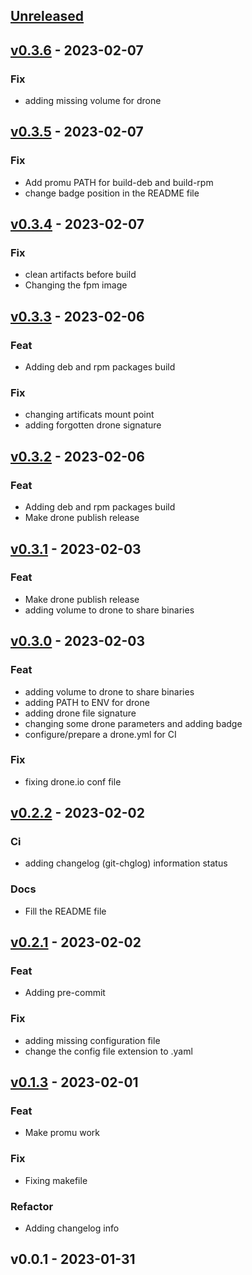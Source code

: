 <a name="unreleased"></a>
## [Unreleased]


<a name="v0.3.6"></a>
## [v0.3.6] - 2023-02-07
### Fix
- adding missing volume for drone


<a name="v0.3.5"></a>
## [v0.3.5] - 2023-02-07
### Fix
- Add promu PATH for build-deb and build-rpm
- change badge position in the README file


<a name="v0.3.4"></a>
## [v0.3.4] - 2023-02-07
### Fix
- clean artifacts before build
- Changing the fpm image


<a name="v0.3.3"></a>
## [v0.3.3] - 2023-02-06
### Feat
- Adding deb and rpm packages build

### Fix
- changing artificats mount point
- adding forgotten drone signature


<a name="v0.3.2"></a>
## [v0.3.2] - 2023-02-06
### Feat
- Adding deb and rpm packages build
- Make drone publish release


<a name="v0.3.1"></a>
## [v0.3.1] - 2023-02-03
### Feat
- Make drone publish release
- adding volume to drone to share binaries


<a name="v0.3.0"></a>
## [v0.3.0] - 2023-02-03
### Feat
- adding volume to drone to share binaries
- adding PATH to ENV for drone
- adding drone file signature
- changing some drone parameters and adding badge
- configure/prepare a drone.yml for CI

### Fix
- fixing drone.io conf file


<a name="v0.2.2"></a>
## [v0.2.2] - 2023-02-02
### Ci
- adding changelog (git-chglog) information status

### Docs
- Fill the README file


<a name="v0.2.1"></a>
## [v0.2.1] - 2023-02-02
### Feat
- Adding pre-commit

### Fix
- adding missing configuration file
- change the config file extension to .yaml


<a name="v0.1.3"></a>
## [v0.1.3] - 2023-02-01
### Feat
- Make promu work

### Fix
- Fixing makefile

### Refactor
- Adding changelog info


<a name="v0.0.1"></a>
## v0.0.1 - 2023-01-31

[Unreleased]: https://github.com/Whyrl35/prometheus-saltstack-exporter/compare/v0.3.6...HEAD
[v0.3.6]: https://github.com/Whyrl35/prometheus-saltstack-exporter/compare/v0.3.5...v0.3.6
[v0.3.5]: https://github.com/Whyrl35/prometheus-saltstack-exporter/compare/v0.3.4...v0.3.5
[v0.3.4]: https://github.com/Whyrl35/prometheus-saltstack-exporter/compare/v0.3.3...v0.3.4
[v0.3.3]: https://github.com/Whyrl35/prometheus-saltstack-exporter/compare/v0.3.2...v0.3.3
[v0.3.2]: https://github.com/Whyrl35/prometheus-saltstack-exporter/compare/v0.3.1...v0.3.2
[v0.3.1]: https://github.com/Whyrl35/prometheus-saltstack-exporter/compare/v0.3.0...v0.3.1
[v0.3.0]: https://github.com/Whyrl35/prometheus-saltstack-exporter/compare/v0.2.2...v0.3.0
[v0.2.2]: https://github.com/Whyrl35/prometheus-saltstack-exporter/compare/v0.2.1...v0.2.2
[v0.2.1]: https://github.com/Whyrl35/prometheus-saltstack-exporter/compare/v0.1.3...v0.2.1
[v0.1.3]: https://github.com/Whyrl35/prometheus-saltstack-exporter/compare/v0.0.1...v0.1.3
